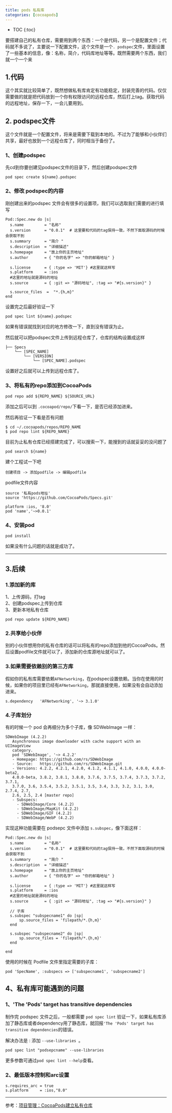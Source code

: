 ```yaml
---
title: pods 私有库
categories: [cocoapods]
---
```


- TOC
{:toc}

要搭建自己的私有仓库，需要用到两个东西：一个是代码，另一个是配置文件；代码就不多说了，主要说一下配置文件，这个文件是一个```. podspec```文件，里面设置了一些基本的信息，像：名称，简介，代码库地址等等。既然需要两个东西，我们就一个一个来

## 1.代码
这个其实就比较简单了，既然想做私有库肯定有功能稳定，封装完善的代码。仅仅需要做的就是把代码放到一个你有权限访问的远程仓库，然后打上tag。获取代码的远程地址，保存一下，一会儿要用到。

## 2. podspec文件
这个文件就是一个配置文件，将来是需要下载到本地的。不过为了能够和小伙伴们共享，最好也放到一个远程仓库了，同时相当于备份了。

### 1、创建podspec
先cd到你要创建见podspec文件的目录下，然后创建podspec文件

```
pod spec create ${name}.podspec
```

### 2、修改 podspec的内容
刚创建出来的podspec 文件会有很多的设置项，我们可以选取我们需要的进行填写

```
Pod::Spec.new do |s|
  s.name         = "名称"
  s.version      = "0.0.1"  # 这里要和代码的tag保持一致，不然下面取源码的时候会获取不到
  s.summary      = "简介 "
  s.description  = "详细描述"
  s.homepage     = "放上你的主页地址"
  s.author       = { "你的名字" => "你的邮箱地址" }

  s.license      = { :type => 'MIT'} #这里就这样写
  s.platform     = :ios
  #这里的地址就是源码的地址
  s.source       = { :git => "源码地址", :tag => "#{s.version}" }

  s.source_files  =  "*.{h,m}"
end

```

设置完之后最好验证一下

```
pod spec lint ${name}.podspec
```

如果有错误就找到对应的地方修改一下，直到没有错误为止。

然后就可以把podspec文件上传到远程仓库了，仓库的结构设置成这样

```
├── Specs  
    └── [SPEC_NAME]  
        └── [VERSION]  
            └── [SPEC_NAME].podspec
```

设置好之后就可以上传到远程仓库了。

### 3、将私有的repo添加到CocoaPods

```
pod repo add ${REPO_NAME} ${SOURCE_URL}
```

添加之后可以到 `.cocoapod/repo/`下看一下，是否已经添加进来。

然后再验证一下看是否有问题

```
$ cd ~/.cocoapods/repos/REPO_NAME  
$ pod repo lint ${REPO_NAME}
```

目前为止私有仓库已经搭建完成了，可以搜索一下，能搜到的话就妥妥的没问题了

```
pod search ${name}
```

建个工程试一下吧

```
创建项目 -> 添加podfile -> 编辑podfile
```

podfile文件内容

```
source '私有pods地址'
source 'https://github.com/CocoaPods/Specs.git'

platform :ios, '8.0'
pod 'name','~>0.0.1'

```

### 4、安装pod

```
pod install
```

如果没有什么问题的话就是成功了。

---

## 3.后续
### 1.添加新的库
1、上传源码，打tag  
2、创建podspec上传到仓库  
3、更新本地私有仓库  

```
pod repo update ${REPO_NAME}
```

### 2.共享给小伙伴
别的小伙伴想用你的私有仓库的话可以将私有的repo添加到他的CocoaPods。然后设置podfile文件就可以了，添加新的仓库源地址就可以了。

### 3.如果需要依赖别的第三方库
假如你的私有库需要依赖```AFNetworking```，在podspec设置依赖。当你在使用的时候，如果你的项目里已经有`AFNetworking`，那就直接使用，如果没有会自动添加进来。

```
s.dependency   'AFNetworking', '~> 3.1.0'
```

### 4.子库划分
有的时候一个 pod 会再细分为多个子库，像 SDWebImage 一样：

```
SDWebImage (4.2.2)
   Asynchronous image downloader with cache support with an UIImageView
   category.
   pod 'SDWebImage', '~> 4.2.2'
   - Homepage: https://github.com/rs/SDWebImage
   - Source:   https://github.com/rs/SDWebImage.git
   - Versions: 4.2.2, 4.2.1, 4.2.0, 4.1.2, 4.1.1, 4.1.0, 4.0.0, 4.0.0-beta2,
   4.0.0-beta, 3.8.2, 3.8.1, 3.8.0, 3.7.6, 3.7.5, 3.7.4, 3.7.3, 3.7.2, 3.7.1,
   3.7.0, 3.6, 3.5.4, 3.5.2, 3.5.1, 3.5, 3.4, 3.3, 3.2, 3.1, 3.0, 2.7.4, 2.7,
   2.6, 2.5, 2.4 [master repo]
   - Subspecs:
     - SDWebImage/Core (4.2.2)
     - SDWebImage/MapKit (4.2.2)
     - SDWebImage/GIF (4.2.2)
     - SDWebImage/WebP (4.2.2)
```

实现这种功能需要在 podsepc 文件中添加 `s.subspec`，像下面这样：

```
Pod::Spec.new do |s|
  s.name         = "名称"
  s.version      = "0.0.1"  # 这里要和代码的tag保持一致，不然下面取源码的时候会获取不到
  s.summary      = "简介 "
  s.description  = "详细描述"
  s.homepage     = "放上你的主页地址"
  s.author       = { "你的名字" => "你的邮箱地址" }

  s.license      = { :type => 'MIT'} #这里就这样写
  s.platform     = :ios
  #这里的地址就是源码的地址
  s.source       = { :git => "源码地址", :tag => "#{s.version}" }

  // 子库
  s.subspec "subspecname1" do |sp|
      sp.source_files = 'filepath/*.{h,m}'
  end

  s.subspec "subspecname2" do |sp|
      sp.source_files = 'filepath/*.{h,m}'
  end

end
```

使用的时候在 Podfile 文件里指定需要的子库：

```
pod 'SpecName', :subspecs => ['subspecname1', 'subspecname2']   
```

## 4、私有库可能遇到的问题
### 1、'The 'Pods' target has transitive dependencies
制作完 podspec 文件之后，一般都需要 `pod spec lint` 验证一下，如果私有库添加了静态库或者dependency用了静态库，就回报`'The 'Pods' target has transitive dependencies`的错误。

解决办法是 : 添加 `--use-libraries `。

````
pod spec lint "podsepcname" --use-libraries
````

更多参数可通过`pod spec lint --help`查看。

### 2、最低版本控制和arc设置

```
s.requires_arc = true
s.platform     = :ios,"8.0"
```

---

参考：[项目管理：CocoaPods建立私有仓库](http://www.cocoachina.com/ios/20150508/11785.html)
